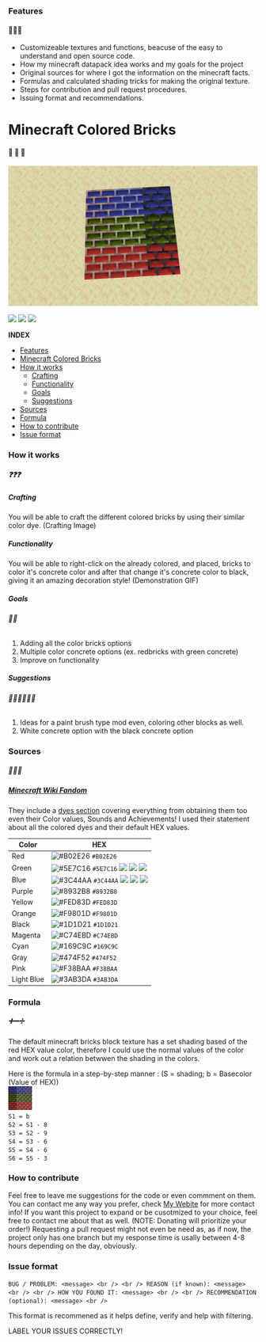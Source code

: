 ### Features
#### 🌟🌟🌟
- Customizeable textures and functions, beacuse of the easy to understand and open source code.
- How my minecraft datapack idea works and my goals for the project
- Original sources for where I got the information on the minecraft facts.
- Formulas and calculated shading tricks for making the original texture.
- Steps for contribution and pull request procedures.
- Issuing format and recommendations.

# Minecraft Colored Bricks
#### 🧱 🧱 🧱
![](https://github.com/LudwigBooysen/MC-ColoredBricks/blob/main/Images/colored_bricks_rgb.jpeg)

![](https://img.shields.io/github/stars/ludwigbooysen/MC-ColoredBricks.svg) ![](https://img.shields.io/github/forks/ludwigbooysen/MC-ColoredBricks.png.svg) ![](https://img.shields.io/github/issues/ludwigbooysen/MC-ColoredBricks.svg) 

**INDEX**

- [Features](#Features)
- [Minecraft Colored Bricks](#Minecraft-Colored-Bricks)
- [How it works](#How-it-works)
  - [Crafting](#Crafting)
  - [Functionality](#Functionality)
  - [Goals](#Goals)
  - [Suggestions](#Suggestions)
- [Sources](#Sources)
- [Formula](#Formula)
- [How to contribute](#How-to-contribute)
- [Issue format](#Issue-format)

### How it works
##### ❓❓❓
##### Crafting
You will be able to craft the different colored bricks by using their similar color dye.
(Crafting Image)

##### Functionality
You will be able to right-click on the already colored, and placed, bricks to color it's concrete color and after that change it's concrete color to black, giving it an amazing decoration style!
(Demonstration GIF)

##### Goals
###### 🎯🎯
1. Adding all the color bricks options
2. Multiple color concrete options (ex. redbricks with green concrete)
3. Improve on functionality

##### Suggestions
###### 🤷🏻‍♂️🤷🏻‍♂️
1. Ideas for a paint brush type mod even, coloring other blocks as well.
2. White concrete option with the black concrete option

### Sources
##### 📃📃📃
##### [Minecraft Wiki Fandom](https://minecraft.fandom.com/wiki) 
They include a [dyes section](https://minecraft.fandom.com/wiki/Dye) covering everything from obtaining them too even their Color values, Sounds and Achievements!
I used their statement about all the colored dyes and their default HEX values.

|Color|HEX|
|-----------|---------|
|Red|![#B02E26](https://via.placeholder.com/15/B02E26/B02E26.png) `#B02E26`| <img src="https://github.com/LudwigBooysen/MC-ColoredBricks/tree/main/Bricks-Resourcepack/assets/minecraft/textures/custom/red_bricks/red_bricks_normal.svg" alt="Red Bricks Normal" width="40" height="40"/>
|Green|![#5E7C16](https://via.placeholder.com/15/5E7C16/5E7C16.png) `#5E7C16` ![](https://github.com/LudwigBooysen/MC-ColoredBricks/tree/main/Bricks-Resourcepack/assets/minecraft/textures/custom/green_bricks/green_bricks_normal.png) ![](https://github.com/LudwigBooysen/MC-ColoredBricks/tree/main/Bricks-Resourcepack/assets/minecraft/textures/custom/green_bricks/green_bricks_colored.png) ![](https://github.com/LudwigBooysen/MC-ColoredBricks/tree/main/Bricks-Resourcepack/assets/minecraft/textures/custom/green_bricks/green_bricks_black.png)|
|Blue|![#3C44AA](https://via.placeholder.com/15/3C44AA/3C44AA.png) `#3C44AA` ![](https://github.com/LudwigBooysen/MC-ColoredBricks/tree/main/Bricks-Resourcepack/assets/minecraft/textures/custom/blue_bricks/blue_bricks_normal.png) ![](https://github.com/LudwigBooysen/MC-ColoredBricks/tree/main/Bricks-Resourcepack/assets/minecraft/textures/custom/blue_bricks/blue_bricks_colored.png) ![](https://github.com/LudwigBooysen/MC-ColoredBricks/tree/main/Bricks-Resourcepack/assets/minecraft/textures/custom/blue_bricks/blue_bricks_black.png)|
|Purple|![#8932B8](https://via.placeholder.com/15/8932B8/8932B8.png) `#8932B8`|
|Yellow|![#FED83D](https://via.placeholder.com/15/FED83D/FED83D.png) `#FED83D`|
|Orange|![#F9801D](https://via.placeholder.com/15/F9801D/F9801D.png) `#F9801D`|
|Black|![#1D1D21](https://via.placeholder.com/15/1D1D21/1D1D21.png) `#1D1D21`|
|Magenta|![#C74EBD](https://via.placeholder.com/15/C74EBD/C74EBD.png) `#C74EBD`|
|Cyan|![#169C9C](https://via.placeholder.com/15/169C9C/169C9C.png) `#169C9C`|
|Gray|![#474F52](https://via.placeholder.com/15/474F52/474F52.png) `#474F52`|
|Pink|![#F38BAA](https://via.placeholder.com/15/F38BAA/F38BAA.png) `#F38BAA`|
|Light Blue|![#3AB3DA](https://via.placeholder.com/15/3AB3DA/3AB3DA.png) `#3AB3DA`|

### Formula
##### ➕➖➗
The default minecraft bricks block texture has a set shading based of the red HEX value color, therefore I could use the normal values of the color and work out a relation betwwen the shading in the colors.

Here is the formula in a step-by-step manner :
(S = shading; b = Basecolor (Value of HEX)) <br />
![](https://github.com/LudwigBooysen/MC-ColoredBricks/blob/main/Images/pack.png) <br />
`S1 = b` <br />
`S2 = S1 - 8` <br />
`S3 = S2 - 9` <br />
`S4 = S3 - 6` <br />
`S5 = S4 - 6` <br />
`S6 = S5 - 3` <br />

### How to contribute

Feel free to leave me suggestions for the code or even commment on them. You can contact me any way you prefer, check [My Webite](https://github.ludwigbooysen.io/index.html) for more contact info!
If you want this project to expand or be cusotmized to your choice, feel free to contact me about that as well. (NOTE: Donating will prioritize your order!)
Requesting a pull request might not even be need as, as if now, the project only has one branch but my response time is usally between 4-8 hours depending on the day, obviously.

### Issue format

`BUG / PROBLEM: <message> <br />
<br />
REASON (if known): <message> <br />
<br />
HOW YOU FOUND IT: <message> <br />
<br />
RECOMMENDATION (optional): <message> <br />`

This format is recommened as it helps define, verify and help with filtering.

LABEL YOUR ISSUES CORRECTLY!
